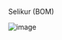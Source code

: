 Selikur (BOM)

![image](https://user-images.githubusercontent.com/72374465/188276611-9a73ad53-9773-438d-97a5-0f25b97d1c60.png)
